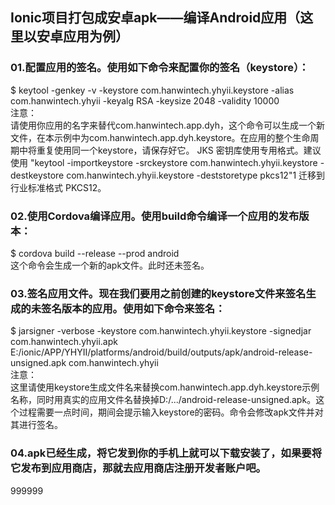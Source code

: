 ## Ionic项目打包成安卓apk——编译Android应用（这里以安卓应用为例）
### 01.配置应用的签名。使用如下命令来配置你的签名（keystore）：
$ keytool -genkey -v -keystore com.hanwintech.yhyii.keystore -alias com.hanwintech.yhyii -keyalg RSA -keysize 2048 -validity 10000  
注意：  
请使用你应用的名字来替代com.hanwintech.app.dyh，这个命令可以生成一个新文件，在本示例中为com.hanwintech.app.dyh.keystore。在应用的整个生命周期中将重复使用同一个keystore，请保存好它。
JKS 密钥库使用专用格式。建议使用 
"keytool -importkeystore -srckeystore com.hanwintech.yhyii.keystore -destkeystore com.hanwintech.yhyii.keystore -deststoretype pkcs12"1
迁移到行业标准格式 PKCS12。




### 02.使用Cordova编译应用。使用build命令编译一个应用的发布版本：
$ cordova build --release --prod android  
这个命令会生成一个新的apk文件。此时还未签名。

### 03.签名应用文件。现在我们要用之前创建的keystore文件来签名生成的未签名版本的应用。使用如下命令来签名：
$ jarsigner -verbose -keystore com.hanwintech.yhyii.keystore -signedjar com.hanwintech.yhyii.apk E:/ionic/APP/YHYII/platforms/android/build/outputs/apk/android-release-unsigned.apk com.hanwintech.yhyii  
注意：  
这里请使用keystore生成文件名来替换com.hanwintech.app.dyh.keystore示例名称，同时用真实的应用文件名替换掉D:/.../android-release-unsigned.apk。这个过程需要一点时间，期间会提示输入keystore的密码。命令会修改apk文件并对其进行签名。
### 04.apk已经生成，将它发到你的手机上就可以下载安装了，如果要将它发布到应用商店，那就去应用商店注册开发者账户吧。 
999999
